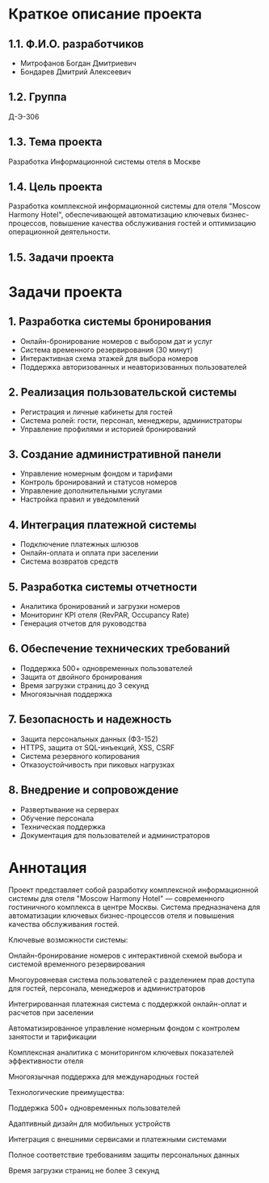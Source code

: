 # Краткое описание проекта

## 1.1. Ф.И.О. разработчиков

- Митрофанов Богдан Дмитриевич
- Бондарев Дмитрий Алексеевич

## 1.2. Группа

Д-Э-306

## 1.3. Тема проекта

Разработка Информационной системы отеля в Москве

## 1.4. Цель проекта

Разработка комплексной информационной системы для отеля "Moscow Harmony Hotel", обеспечивающей автоматизацию ключевых бизнес-процессов, повышение качества обслуживания гостей и оптимизацию операционной деятельности.

## 1.5. Задачи проекта

# Задачи проекта

## 1. Разработка системы бронирования
- Онлайн-бронирование номеров с выбором дат и услуг
- Система временного резервирования (30 минут)
- Интерактивная схема этажей для выбора номеров
- Поддержка авторизованных и неавторизованных пользователей

## 2. Реализация пользовательской системы
- Регистрация и личные кабинеты для гостей
- Система ролей: гости, персонал, менеджеры, администраторы
- Управление профилями и историей бронирований

## 3. Создание административной панели
- Управление номерным фондом и тарифами
- Контроль бронирований и статусов номеров
- Управление дополнительными услугами
- Настройка правил и уведомлений

## 4. Интеграция платежной системы
- Подключение платежных шлюзов
- Онлайн-оплата и оплата при заселении
- Система возвратов средств

## 5. Разработка системы отчетности
- Аналитика бронирований и загрузки номеров
- Мониторинг KPI отеля (RevPAR, Occupancy Rate)
- Генерация отчетов для руководства

## 6. Обеспечение технических требований
- Поддержка 500+ одновременных пользователей
- Защита от двойного бронирования
- Время загрузки страниц до 3 секунд
- Многоязычная поддержка

## 7. Безопасность и надежность
- Защита персональных данных (ФЗ-152)
- HTTPS, защита от SQL-инъекций, XSS, CSRF
- Система резервного копирования
- Отказоустойчивость при пиковых нагрузках

## 8. Внедрение и сопровождение
- Развертывание на серверах
- Обучение персонала
- Техническая поддержка
- Документация для пользователей и администраторов

# Аннотация
Проект представляет собой разработку комплексной информационной системы для отеля "Moscow Harmony Hotel" — современного гостиничного комплекса в центре Москвы. Система предназначена для автоматизации ключевых бизнес-процессов отеля и повышения качества обслуживания гостей.

Ключевые возможности системы:

Онлайн-бронирование номеров с интерактивной схемой выбора и системой временного резервирования

Многоуровневая система пользователей с разделением прав доступа для гостей, персонала, менеджеров и администраторов

Интегрированная платежная система с поддержкой онлайн-оплат и расчетов при заселении

Автоматизированное управление номерным фондом с контролем занятости и тарификации

Комплексная аналитика с мониторингом ключевых показателей эффективности отеля

Многоязычная поддержка для международных гостей

Технологические преимущества:

Поддержка 500+ одновременных пользователей

Адаптивный дизайн для мобильных устройств

Интеграция с внешними сервисами и платежными системами

Полное соответствие требованиям защиты персональных данных

Время загрузки страниц не более 3 секунд
